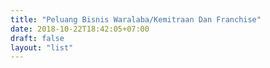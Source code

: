 ```yaml
---
title: "Peluang Bisnis Waralaba/Kemitraan Dan Franchise"
date: 2018-10-22T18:42:05+07:00
draft: false
layout: "list"
---
```


